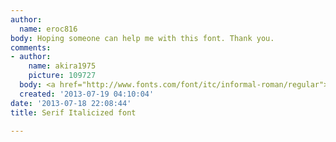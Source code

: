 ```yaml
---
author:
  name: eroc816
body: Hoping someone can help me with this font. Thank you.
comments:
- author:
    name: akira1975
    picture: 109727
  body: <a href="http://www.fonts.com/font/itc/informal-roman/regular">Informal Roman</a>
  created: '2013-07-19 04:10:04'
date: '2013-07-18 22:08:44'
title: Serif Italicized font

---
```

